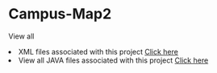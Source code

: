 Campus-Map2
===========
View all <li>XML files associated with this project <a href="https://github.com/DevelopersGuild/campus-map2/search?l=xml">Click here</a></li><li>
View all JAVA files associated with this project <a href="https://github.com/DevelopersGuild/campus-map2/search?l=java">Click here</a></li>
